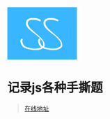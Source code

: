 <img src="./docs/assets/logo.png" width="160">

# 记录js各种手撕题

> [在线地址](https://panjinhong.github.io/js-ss/)
